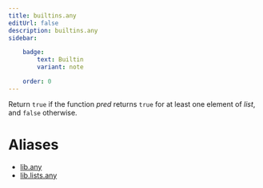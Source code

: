```yaml
---
title: builtins.any
editUrl: false
description: builtins.any
sidebar:

    badge:
        text: Builtin
        variant: note

    order: 0
---
```


Return `true` if the function *pred* returns `true` for at least one
element of *list*, and `false` otherwise.


# Aliases

- [lib.any](/nix-doc-comments/reference/lib/lib-any)
- [lib.lists.any](/nix-doc-comments/reference/lib/lists/lib-lists-any)


